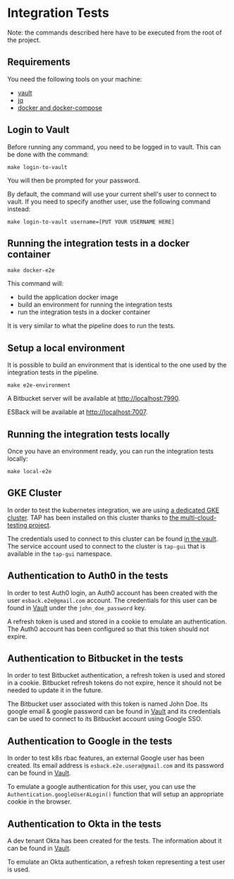 # Integration Tests

Note: the commands described here have to be executed from the root of the project.

## Requirements

You need the following tools on your machine:

- [vault](https://www.vaultproject.io/)
- [jq](https://stedolan.github.io/jq/)
- [docker and docker-compose](https://www.docker.com/)

## Login to Vault

Before running any command, you need to be logged in to vault. This can be done with the command:

```shell
make login-to-vault
```

You will then be prompted for your password.

By default, the command will use your current shell's user to connect to vault. If you need to specify another user, use the following command instead:

```shell
make login-to-vault username=[PUT YOUR USERNAME HERE]
```

## Running the integration tests in a docker container

```shell
make docker-e2e
```

This command will:

- build the application docker image
- build an environment for running the integration tests
- run the integration tests in a docker container

It is very similar to what the pipeline does to run the tests.

## Setup a local environment

It is possible to build an environment that is identical to the one used by the integration tests in the pipeline.

```shell
make e2e-environment
```

A Bitbucket server will be available at [http://localhost:7990](http://localhost:7990).

ESBack will be available at [http://localhost:7007](http://localhost:7007).

## Running the integration tests locally

Once you have an environment ready, you can run the integration tests locally:

```shell
make local-e2e
```

## GKE Cluster

In order to test the kubernetes integration, we are using [a dedicated GKE cluster](https://console.cloud.google.com/kubernetes/clusters/details/us-central1-a/esback-gke-01/details?hl=fr&project=tap-activation-program). TAP has been
installed on this cluster thanks to [the multi-cloud-testing project](https://gitlab.eng.vmware.com/project-star/multi-cloud-testing).

The credentials used to connect to this cluster can be found [in the vault](https://runway-vault-sfo.eng.vmware.com/ui/vault/secrets/runway_concourse/show/esback/gke). The service account used to connect to the cluster is `tap-gui`
that is available in the `tap-gui` namespace.

## Authentication to Auth0 in the tests

In order to test Auth0 login, an Auth0 account has been created with the user `esback.e2e@gmail.com` account. The credentials
for this user can be found in [Vault](https://runway-vault-sfo.eng.vmware.com/ui/vault/secrets/runway_concourse/show/esback/e2e) under
the `john_doe_password` key.

A refresh token is used and stored in a cookie to emulate an authentication. The Auth0 account has been configured so that
this token should not expire.

## Authentication to Bitbucket in the tests

In order to test Bitbucket authentication, a refresh token is used and stored in a cookie. Bitbucket refresh tokens do
not expire, hence it should not be needed to update it in the future.

The Bitbucket user associated with this token is named John Doe. Its google email & google password can be found in [Vault](https://runway-vault-sfo.eng.vmware.com/ui/vault/secrets/runway_concourse/show/esback/e2e) and its credentials can be used to connect to its Bitbucket account
using Google SSO.

## Authentication to Google in the tests

In order to test k8s rbac features, an external Google user has been created. Its email address is `esback.e2e.usera@gmail.com` and its password can be found in [Vault](https://runway-vault-sfo.eng.vmware.com/ui/vault/secrets/runway_concourse/show/esback/e2e).

To emulate a google authentication for this user, you can use the `Authentication.googleUserALogin()` function that will setup an appropriate cookie in the browser.

## Authentication to Okta in the tests

A dev tenant Okta has been created for the tests. The information about it can be found in
[Vault](https://runway-vault-sfo.eng.vmware.com/ui/vault/secrets/runway_concourse/show/esback/okta).

To emulate an Okta authentication, a refresh token representing a test user is used.